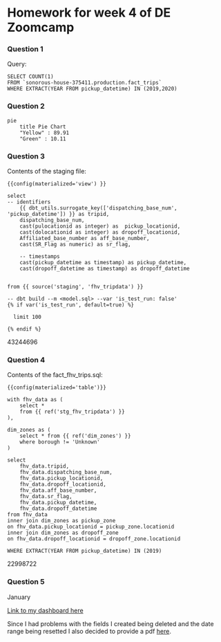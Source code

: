 
# Homework for week 4 of DE Zoomcamp



### Question 1

Query:

```
SELECT COUNT(1) 
FROM `sonorous-house-375411.production.fact_trips`
WHERE EXTRACT(YEAR FROM pickup_datetime) IN (2019,2020)
```

### Question 2


```mermaid
pie
    title Pie Chart
    "Yellow" : 89.91
    "Green" : 10.11
```


### Question 3


Contents of the staging file:

```
{{config(materialized='view') }}

select 
-- identifiers
    {{ dbt_utils.surrogate_key(['dispatching_base_num', 'pickup_datetime']) }} as tripid,
    dispatching_base_num,
    cast(pulocationid as integer) as  pickup_locationid,
    cast(dolocationid as integer) as dropoff_locationid,
    Affiliated_base_number as aff_base_number,
    cast(SR_Flag as numeric) as sr_flag,
    
    -- timestamps
    cast(pickup_datetime as timestamp) as pickup_datetime,
    cast(dropoff_datetime as timestamp) as dropoff_datetime


from {{ source('staging', 'fhv_tripdata') }}

-- dbt build --m <model.sql> --var 'is_test_run: false'
{% if var('is_test_run', default=true) %}

  limit 100

{% endif %}
```

43244696


### Question 4

Contents of the fact_fhv_trips.sql:

```
{{config(materialized='table')}}

with fhv_data as (
    select *
    from {{ ref('stg_fhv_tripdata') }}
),

dim_zones as (
    select * from {{ ref('dim_zones') }}
    where borough != 'Unknown'
)

select 
    fhv_data.tripid,
    fhv_data.dispatching_base_num,
    fhv_data.pickup_locationid,
    fhv_data.dropoff_locationid,
    fhv_data.aff_base_number,
    fhv_data.sr_flag,
    fhv_data.pickup_datetime,
    fhv_data.dropoff_datetime
from fhv_data
inner join dim_zones as pickup_zone
on fhv_data.pickup_locationid = pickup_zone.locationid
inner join dim_zones as dropoff_zone
on fhv_data.dropoff_locationid = dropoff_zone.locationid

WHERE EXTRACT(YEAR FROM pickup_datetime) IN (2019)
```

22998722

### Question 5

January

[Link to my dashboard here](https://lookerstudio.google.com/reporting/79e4636e-d1bc-4402-8135-96a595a93548)

Since I had problems with the fields I created being deleted and the date range being resetted I also decided to provide a pdf [here](https://drive.google.com/file/d/1_sE42NgYbK-om827qC014v14coCOo3Kh/view?usp=sharing).




